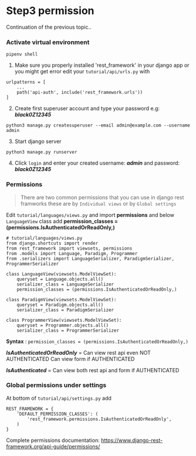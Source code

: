 # Step3 permission

Continuation of the previous topic..

### Activate virtual environment
```
pipenv shell
```

1. Make sure you properly installed 'rest_framework' in your django app or you might get error edit your `tutorial/api/urls.py` with
```
urlpatterns = [
    ...
    path('api-auth', include('rest_framework.urls'))
]
```

2. Create first superuser account and type your password e.g: ***black0Z12345***
```
python3 manage.py createsuperuser --email admin@example.com --username admin
```

3. Start django server
```
python3 manage.py runserver
```

4. Click `login` and enter your created username: ***admin*** and password: ***black0Z12345***

### Permissions
> There are two common permissions that you can use in django rest framworks these are by `Individual views` or by `Global settings`

Edit `tutorial/languages/views.py` and import **permissions** and below `LanguageView` class add **permission_classes = (permissions.IsAuthenticatedOrReadOnly,)**

```
# tutorial/languages/views.py
from django.shortcuts import render
from rest_framework import viewsets, permissions
from .models import Language, Paradigm, Programmer
from .serializers import LanguageSerializer, ParadigmSerializer, ProgrammerSerializer

class LanguageView(viewsets.ModelViewSet):
    queryset = Language.objects.all()
    serializer_class = LanguageSerializer
    permission_classes = (permissions.IsAuthenticatedOrReadOnly,)

class ParadigmView(viewsets.ModelViewSet):
    queryset = Paradigm.objects.all()
    serializer_class = ParadigmSerializer

class ProgrammerView(viewsets.ModelViewSet):
    queryset = Programmer.objects.all()
    serializer_class = ProgrammerSerializer
```
**Syntax** :
`
permission_classes = (permissions.IsAuthenticatedOrReadOnly,)
`

***IsAuthenticatedOrReadOnly*** = Can view rest api even NOT AUTHENTICATED 
            Can view form if AUTHENTICATED

***IsAuthenticated*** = Can view both rest api and form if AUTHENTICATED

### Global permissions under settings 
At bottom of `tutorial/api/settings.py` add
```
REST_FRAMEWORK = {
    'DEFAULT_PERMISSION_CLASSES': (
        'rest_framework.permissions.IsAuthenticatedOrReadOnly',
    )
}
```

Complete permissions documentation: https://www.django-rest-framework.org/api-guide/permissions/
